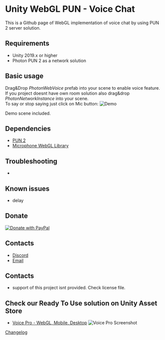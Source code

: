 # Unity WebGL PUN - Voice Chat
This is a Github page of WebGL implementation of voice chat by using PUN 2 server solution. </br>

## Requirements
- Unity 2019.x or higher
- Photon PUN 2 as a network solution

## Basic usage
Drag&Drop *PhotonWebVoice* prefab into your scene to enable voice feature.</br>
If you project doesnt have own room solution also drag&drop *PhotonNetworkInstance* into your scene.</br>
To say or stop saying just click on Mic button:
![Demo](http://dl4.joxi.net/drive/2020/06/02/0017/3644/1146428/28/b71cd5a559.jpg)

Demo scene included.

## Dependencies
- [PUN 2](https://assetstore.unity.com/packages/tools/network/pun-2-free-119922)
- [Microphone WebGL Library](https://assetstore.unity.com/packages/tools/input-management/microphone-webgl-library-79989)

## Troubleshooting
-

## Known issues
- delay

## Donate
[![Donate with PayPal](https://www.lifepng.com/wp-content/uploads/2020/10/5895cea4cba9841eabab606f-1.png)](https://www.paypal.com/donate/?hosted_button_id=NPRTNVPRBNPJW)

## Contacts
- [Discord](https://discord.gg/TZdhnWy)
- [Email](mailto:assets@frostweepgames.com)

## Contacts
- support of this project isnt provided. Check license file.

## Check our Ready To Use solution on Unity Asset Store
- [Voice Pro - WebGL, Mobile, Desktop](http://u3d.as/1TkD)
![Voice Pro Screenshot](http://dl4.joxi.net/drive/2020/08/21/0017/3644/1146428/28/53b0a9d718.jpg)


[Changelog](CHANGELOG.md)

